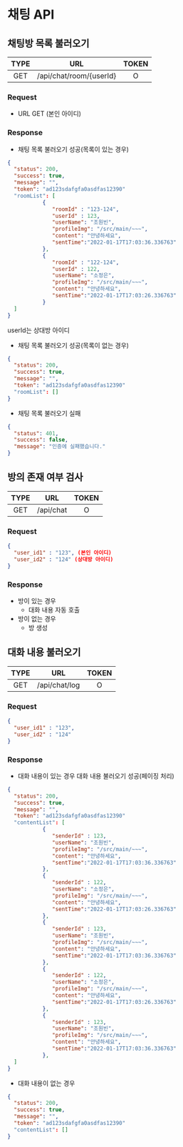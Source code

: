 # 채팅 API

## 채팅방 목록 불러오기

| TYPE |        URL        | TOKEN |
| :--: | :---------------: | :---: |
|  GET | /api/chat/room/{userId}  |   O   |

### Request

- URL GET (본인 아이디)

### Response

- 채팅 목록 불러오기 성공(목록이 있는 경우)

```json
{
  "status": 200,
  "success": true,
  "message": "",
  "token": "ad123sdafgfa0asdfas12390"
  "roomList": [
           {  
              "roomId" : "123-124",
              "userId" : 123,
              "userName": "조원빈",
              "profileImg": "/src/main/~~~",
              "content": "안녕하세요",
              "sentTime":"2022-01-17T17:03:36.336763"
           },
           {  
              "roomId" : "122-124",
              "userId" : 122,
              "userName": "소정은",
              "profileImg": "/src/main/~~~",
              "content": "안녕하세요",
              "sentTime":"2022-01-17T17:03:26.336763"
           } 
  ]
}
```
  userId는 상대방 아이디

- 채팅 목록 불러오기 성공(목록이 없는 경우)

```json
{
  "status": 200,
  "success": true,
  "message": "",
  "token": "ad123sdafgfa0asdfas12390"
  "roomList": []
}
```

- 채팅 목록 불러오기 실패

```json
{
  "status": 401,
  "success": false,
  "message": "인증에 실패했습니다."
}
```

## 방의 존재 여부 검사


| TYPE |        URL        | TOKEN |
| :--: | :---------------: | :---: |
| GET | /api/chat  |   O   |

### Request

```json
{
  "user_id1" : "123", (본인 아이디)
  "user_id2" : "124" (상대방 아이디)
}
```
### Response

- 방이 있는 경우
  - 대화 내용 자동 호출
- 방이 없는 경우
  - 방 생성




## 대화 내용 불러오기


| TYPE |        URL        | TOKEN |
| :--: | :---------------: | :---: |
|  GET |   /api/chat/log   |   O   |

### Request

```json
{
  "user_id1" : "123",
  "user_id2" : "124"
}
```

### Response

- 대화 내용이 있는 경우 대화 내용 불러오기 성공(페이징 처리)

```json
{
  "status": 200,
  "success": true,
  "message": "",
  "token": "ad123sdafgfa0asdfas12390"
  "contentList": [
           {
              "senderId" : 123,
              "userName": "조원빈",
              "profileImg": "/src/main/~~~",
              "content": "안녕하세요",
              "sentTime":"2022-01-17T17:03:36.336763"
           },
           {
              "senderId" : 122,
              "userName": "소정은",
              "profileImg": "/src/main/~~~",
              "content": "안녕하세요",
              "sentTime":"2022-01-17T17:03:26.336763"
           },
           {
              "senderId" : 123,
              "userName": "조원빈",
              "profileImg": "/src/main/~~~",
              "content": "안녕하세요",
              "sentTime":"2022-01-17T17:03:36.336763"
           },
           {
              "senderId" : 122,
              "userName": "소정은",
              "profileImg": "/src/main/~~~",
              "content": "안녕하세요",
              "sentTime":"2022-01-17T17:03:26.336763"
           },
           {
              "senderId" : 123,
              "userName": "조원빈",
              "profileImg": "/src/main/~~~",
              "content": "안녕하세요",
              "sentTime":"2022-01-17T17:03:36.336763"
           },
  ]
}
```

- 대화 내용이 없는 경우
```json
{
  "status": 200,
  "success": true,
  "message": "",
  "token": "ad123sdafgfa0asdfas12390"
  "contentList": []
}
```
